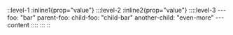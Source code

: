 ::level-1
:inline1{prop="value"}
  :::level-2
  :inline2{prop="value"}
    ::::level-3
    ---
    foo: "bar"
    parent-foo:
      child-foo: "child-bar"
      another-child: "even-more"
    ---
    content
    ::::
  :::
::
